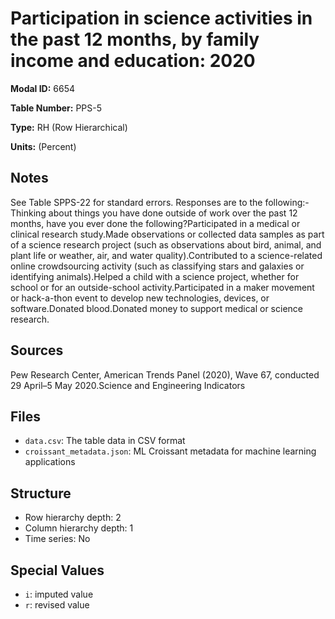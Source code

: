 # Participation in science activities in the past 12 months, by family income and education: 2020

**Modal ID:** 6654

**Table Number:** PPS-5

**Type:** RH (Row Hierarchical)

**Units:** (Percent)

## Notes

See Table SPPS-22 for standard errors. Responses are to the following:- Thinking about things you have done outside of work over the past 12 months, have you ever done the following?Participated in a medical or clinical research study.Made observations or collected data samples as part of a science research project (such as observations about bird, animal, and plant life or weather, air, and water quality).Contributed to a science-related online crowdsourcing activity (such as classifying stars and galaxies or identifying animals).Helped a child with a science project, whether for school or for an outside-school activity.Participated in a maker movement or hack-a-thon event to develop new technologies, devices, or software.Donated blood.Donated money to support medical or science research.

## Sources

Pew Research Center, American Trends Panel (2020), Wave 67, conducted 29 April–5 May 2020.Science and Engineering Indicators

## Files

- `data.csv`: The table data in CSV format
- `croissant_metadata.json`: ML Croissant metadata for machine learning applications

## Structure

- Row hierarchy depth: 2
- Column hierarchy depth: 1
- Time series: No

## Special Values

- `i`: imputed value
- `r`: revised value
